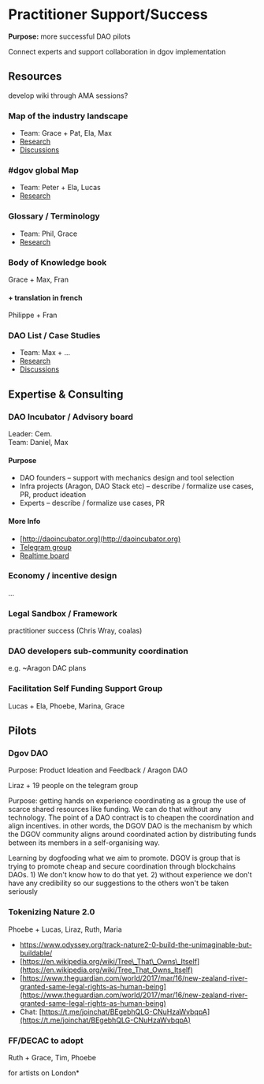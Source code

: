 # Practitioner Support/Success

**Purpose:** more successful DAO pilots

Connect experts and support collaboration in dgov implementation

## Resources

develop wiki through AMA sessions?

### Map of the industry landscape

* Team: Grace + Pat, Ela, Max
* [Research](../../)
* [Discussions](https://daotalk.org/t/dgov-industry-landscape/392)

### \#dgov global Map

* Team: Peter + Ela, Lucas
* [Research](../../research/map-of-the-industry-landscape.md)

### Glossary / Terminology

* Team: Phil, Grace
* [Research](../../research/glossary.md)

### Body of Knowledge book

Grace + Max, Fran

#### + translation in french

Philippe + Fran

### DAO List / Case Studies

* Team: Max + ...
* [Research](../../research/protocol-governance-case-studies.md)
* [Discussions](https://daotalk.org/t/decentralized-orgs-with-on-chain-governance/395)

## Expertise & Consulting

### DAO Incubator / Advisory board

Leader: Cem.  
Team: Daniel, Max

#### **Purpose**

* DAO founders – support with mechanics design and tool selection
* Infra projects \(Aragon, DAO Stack etc\) – describe / formalize use cases, PR, product ideation
* Experts – describe / formalize use cases, PR

#### More Info

* [http://daoincubator.org](http://daoincubator.org)
* [Telegram group](https://t.me/DAOincubator)
* [Realtime board](https://realtimeboard.com/app/board/o9J_kysdxCw=/)

### Economy / incentive design

...

### Legal Sandbox / Framework

practitioner success \(Chris Wray, coalas\)

### DAO developers sub-community coordination

e.g. ~Aragon DAC plans

### Facilitation Self Funding Support Group

Lucas + Ela, Phoebe, Marina, Grace

## Pilots

### Dgov DAO

Purpose: Product Ideation and Feedback / Aragon DAO

Liraz + 19 people on the telegram group

Purpose: getting hands on experience coordinating as a group the use of scarce shared resources like funding. We can do that without any technology. The point of a DAO contract is to cheapen the coordination and align incentives. in other words, the DGOV DAO is the mechanism by which the DGOV community aligns around coordinated action by distributing funds between its members in a self-organising way.

Learning by dogfooding what we aim to promote. DGOV is group that is trying to promote cheap and secure coordination through blockchains DAOs. 1\) We don't know how to do that yet. 2\) without experience we don't have any credibility so our suggestions to the others won't be taken seriously

### Tokenizing Nature 2.0

Phoebe + Lucas, Liraz, Ruth, Maria

* [https://www.odyssey.org/track-nature2-0-build-the-unimaginable-but-buildable/ ](https://www.odyssey.org/track-nature2-0-build-the-unimaginable-but-buildable/%20)
* [https://en.wikipedia.org/wiki/Tree\_That\_Owns\_Itself](https://en.wikipedia.org/wiki/Tree_That_Owns_Itself)
* [https://www.theguardian.com/world/2017/mar/16/new-zealand-river-granted-same-legal-rights-as-human-being](https://www.theguardian.com/world/2017/mar/16/new-zealand-river-granted-same-legal-rights-as-human-being)
* Chat: [https://t.me/joinchat/BEgebhQLG-CNuHzaWvbqpA](https://t.me/joinchat/BEgebhQLG-CNuHzaWvbqpA)

### FF/DECAC to adopt

Ruth + Grace, Tim, Phoebe

for artists on London\*

